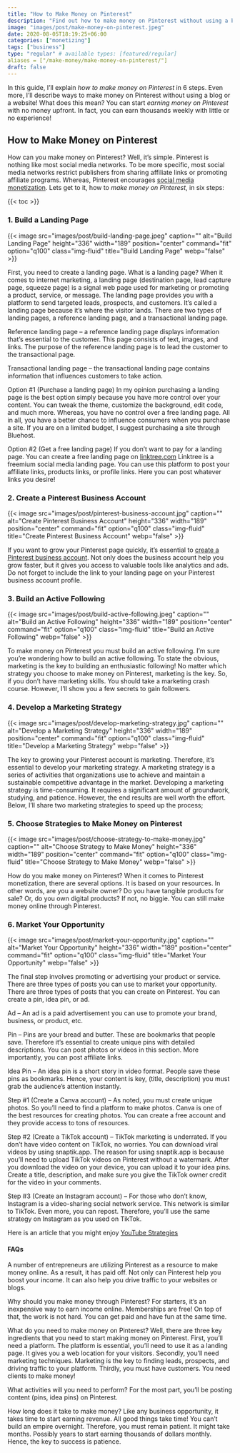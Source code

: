 ```yaml
---
title: "How to Make Money on Pinterest"
description: "Find out how to make money on Pinterest without using a blog or website. Learn how to get started by utilizing six steps!"
image: "images/post/make-money-on-pinterest.jpeg"
date: 2020-08-05T18:19:25+06:00
categories: ["monetizing"]
tags: ["business"]
type: "regular" # available types: [featured/regular]
aliases = ["/make-money/make-money-on-pinterest/"]
draft: false
---
```


In this guide, I’ll explain _how to make money on Pinterest_ in 6 steps. Even more, I’ll describe ways to make money on Pinterest without using a blog or a website! What does this mean? You can start _earning money on Pinterest_ with no money upfront. In fact, you can earn thousands weekly with little or no experience!

## How to Make Money on Pinterest

How can you make money on Pinterest? Well, it’s simple. Pinterest is nothing like most social media networks. To be more specific, most social media networks restrict publishers from sharing affiliate links or promoting affiliate programs. Whereas, Pinterest encourages [social media monetization](/blog/social-media-monetization). Lets get to it, how to _make money on Pinterest_, in six steps:

{{< toc >}}

### 1. Build a Landing Page

{{< image src="images/post/build-landing-page.jpeg" caption="" alt="Build Landing Page" height="336" width="189" position="center" command="fit" option="q100" class="img-fluid" title="Build Landing Page" webp="false" >}}

First, you need to create a landing page. What is a landing page? When it comes to internet marketing, a landing page (destination page, lead capture page, squeeze page) is a signal web page used for marketing or promoting a product, service, or message. The landing page provides you with a platform to send targeted leads, prospects, and customers. It’s called a landing page because it’s where the visitor lands. There are two types of landing pages, a reference landing page, and a transactional landing page.

Reference landing page – a reference landing page displays information that’s essential to the customer. This page consists of text, images, and links. The purpose of the reference landing page is to lead the customer to the transactional page.

Transactional landing page – the transactional landing page contains information that influences customers to take action.

Option #1 (Purchase a landing page) In my opinion purchasing a landing page is the best option simply because you have more control over your content. You can tweak the theme, customize the background, edit code, and much more. Whereas, you have no control over a free landing page. All in all, you have a better chance to influence consumers when you purchase a site. If you are on a limited budget, I suggest purchasing a site through Bluehost.

Option #2 (Get a free landing page) If you don’t want to pay for a landing page. You can create a free landing page on [linktree.com](https://linktree.com/) Linktree is a freemium social media landing page. You can use this platform to post your affiliate links, products links, or profile links. Here you can post whatever links you desire!

### 2. Create a Pinterest Business Account

{{< image src="images/post/pinterest-business-account.jpg" caption="" alt="Create Pinterest Business Account" height="336" width="189" position="center" command="fit" option="q100" class="img-fluid" title="Create Pinterest Business Account" webp="false" >}}

If you want to grow your Pinterest page quickly, it’s essential to [create a Pinterest business account](https://help.pinterest.com/en/business/article/get-a-business-account). Not only does the business account help you grow faster, but it gives you access to valuable tools like analytics and ads. Do not forget to include the link to your landing page on your Pinterest business account profile.

### 3. Build an Active Following

{{< image src="images/post/build-active-following.jpeg" caption="" alt="Build an Active Following" height="336" width="189" position="center" command="fit" option="q100" class="img-fluid" title="Build an Active Following" webp="false" >}}

To make money on Pinterest you must build an active following. I’m sure you’re wondering how to build an active following. To state the obvious, marketing is the key to building an enthusiastic following! No matter which strategy you choose to make money on Pinterest, marketing is the key. So, if you don’t have marketing skills. You should take a marketing crash course. However, I’ll show you a few secrets to gain followers.

### 4. Develop a Marketing Strategy

{{< image src="images/post/develop-marketing-strategy.jpg" caption="" alt="Develop a Marketing Strategy" height="336" width="189" position="center" command="fit" option="q100" class="img-fluid" title="Develop a Marketing Strategy" webp="false" >}}

The key to growing your Pinterest account is marketing. Therefore, it’s essential to develop your marketing strategy. A marketing strategy is a series of activities that organizations use to achieve and maintain a sustainable competitive advantage in the market. Developing a marketing strategy is time-consuming. It requires a significant amount of groundwork, studying, and patience. However, the end results are well worth the effort. Below, I’ll share two marketing strategies to speed up the process;

### 5. Choose Strategies to Make Money on Pinterest

{{< image src="images/post/choose-strategy-to-make-money.jpg" caption="" alt="Choose Strategy to Make Money" height="336" width="189" position="center" command="fit" option="q100" class="img-fluid" title="Choose Strategy to Make Money" webp="false" >}}

How do you make money on Pinterest? When it comes to Pinterest monetization, there are several options. It is based on your resources. In other words, are you a website owner? Do you have tangible products for sale? Or, do you own digital products? If not, no biggie. You can still make money online through Pinterest.

### 6. Market Your Opportunity

{{< image src="images/post/market-your-opportunity.jpg" caption="" alt="Market Your Opportunity" height="336" width="189" position="center" command="fit" option="q100" class="img-fluid" title="Market Your Opportunity" webp="false" >}}

The final step involves promoting or advertising your product or service. There are three types of posts you can use to market your opportunity. There are three types of posts that you can create on Pinterest. You can create a pin, idea pin, or ad.

Ad – An ad is a paid advertisement you can use to promote your brand, business, or product, etc.

Pin – Pins are your bread and butter. These are bookmarks that people save. Therefore it’s essential to create unique pins with detailed descriptions. You can post photos or videos in this section. More importantly, you can post affiliate links.

Idea Pin – An idea pin is a short story in video format. People save these pins as bookmarks. Hence, your content is key, (title, description) you must grab the audience’s attention instantly.

Step #1 (Create a Canva account) – As noted, you must create unique photos. So you’ll need to find a platform to make photos. Canva is one of the best resources for creating photos. You can create a free account and they provide access to tons of resources.

Step #2 (Create a TikTok account) – TikTok marketing is underrated. If you don’t have video content on TikTok, no worries. You can download viral videos by using snaptik.app. The reason for using snaptik.app is because you’ll need to upload TikTok videos on Pinterest without a watermark. After you download the video on your device, you can upload it to your idea pins. Create a title, description, and make sure you give the TikTok owner credit for the video in your comments.

Step #3 (Create an Instagram account) – For those who don’t know, Instagram is a video-sharing social network service. This network is similar to TikTok. Even more, you can repost. Therefore, you’ll use the same strategy on Instagram as you used on TikTok.

Here is an article that you might enjoy [YouTube Strategies](/blog/youtube-monetization)

#### FAQs

A number of entrepreneurs are utilizing Pinterest as a resource to make money online. As a result, it has paid off. Not only can Pinterest help you boost your income. It can also help you drive traffic to your websites or blogs.

Why should you make money through Pinterest? For starters, it’s an inexpensive way to earn income online. Memberships are free! On top of that, the work is not hard. You can get paid and have fun at the same time.

What do you need to make money on Pinterest? Well, there are three key ingredients that you need to start making money on Pinterest. First, you’ll need a platform. The platform is essential, you’ll need to use it as a landing page. It gives you a web location for your visitors. Secondly, you’ll need marketing techniques. Marketing is the key to finding leads, prospects, and driving traffic to your platform. Thirdly, you must have customers. You need clients to make money!

What activities will you need to perform? For the most part, you’ll be posting content (pins, idea pins) on Pinterest.

How long does it take to make money? Like any business opportunity, it takes time to start earning revenue. All good things take time! You can’t build an empire overnight. Therefore, you must remain patient. It might take months. Possibly years to start earning thousands of dollars monthly. Hence, the key to success is patience.
